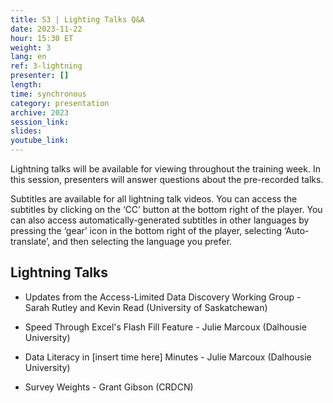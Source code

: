 ```yaml
---
title: S3 | Lighting Talks Q&A
date: 2023-11-22
hour: 15:30 ET
weight: 3
lang: en
ref: 3-lightning
presenter: []
length:
time: synchronous
category: presentation
archive: 2023
session_link:
slides:
youtube_link:
---
```

Lightning talks will be available for viewing throughout the training week. In this session, presenters will answer questions about the pre-recorded talks.<!--more-->

<!--
[Please watch the videos in advance of the session](https://www.youtube.com/playlist?list=PLa6d-V-ljSCwDg_02nvSXFN7XFqmgf6nH).
-->

Subtitles are available for all lightning talk videos. You can access the subtitles by clicking on the ‘CC’ button at the bottom right of the player. You can also access automatically-generated subtitles in other languages by pressing the ‘gear’ icon in the bottom right of the player, selecting ‘Auto-translate’, and then selecting the language you prefer.

## Lightning Talks

- Updates from the Access-Limited Data Discovery Working Group - Sarah Rutley and Kevin Read (University of Saskatchewan)

- Speed Through Excel's Flash Fill Feature - Julie Marcoux (Dalhousie University)

- Data Literacy in \[insert time here\] Minutes - Julie Marcoux (Dalhousie University)

- Survey Weights - Grant Gibson (CRDCN)
